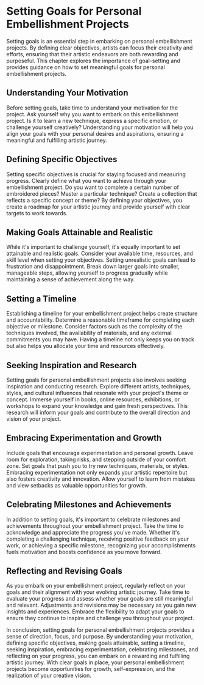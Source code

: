 Setting Goals for Personal Embellishment Projects
=============================================================

Setting goals is an essential step in embarking on personal embellishment projects. By defining clear objectives, artists can focus their creativity and efforts, ensuring that their artistic endeavors are both rewarding and purposeful. This chapter explores the importance of goal-setting and provides guidance on how to set meaningful goals for personal embellishment projects.

Understanding Your Motivation
-----------------------------

Before setting goals, take time to understand your motivation for the project. Ask yourself why you want to embark on this embellishment project. Is it to learn a new technique, express a specific emotion, or challenge yourself creatively? Understanding your motivation will help you align your goals with your personal desires and aspirations, ensuring a meaningful and fulfilling artistic journey.

Defining Specific Objectives
----------------------------

Setting specific objectives is crucial for staying focused and measuring progress. Clearly define what you want to achieve through your embellishment project. Do you want to complete a certain number of embroidered pieces? Master a particular technique? Create a collection that reflects a specific concept or theme? By defining your objectives, you create a roadmap for your artistic journey and provide yourself with clear targets to work towards.

Making Goals Attainable and Realistic
-------------------------------------

While it's important to challenge yourself, it's equally important to set attainable and realistic goals. Consider your available time, resources, and skill level when setting your objectives. Setting unrealistic goals can lead to frustration and disappointment. Break down larger goals into smaller, manageable steps, allowing yourself to progress gradually while maintaining a sense of achievement along the way.

Setting a Timeline
------------------

Establishing a timeline for your embellishment project helps create structure and accountability. Determine a reasonable timeframe for completing each objective or milestone. Consider factors such as the complexity of the techniques involved, the availability of materials, and any external commitments you may have. Having a timeline not only keeps you on track but also helps you allocate your time and resources effectively.

Seeking Inspiration and Research
--------------------------------

Setting goals for personal embellishment projects also involves seeking inspiration and conducting research. Explore different artists, techniques, styles, and cultural influences that resonate with your project's theme or concept. Immerse yourself in books, online resources, exhibitions, or workshops to expand your knowledge and gain fresh perspectives. This research will inform your goals and contribute to the overall direction and vision of your project.

Embracing Experimentation and Growth
------------------------------------

Include goals that encourage experimentation and personal growth. Leave room for exploration, taking risks, and stepping outside of your comfort zone. Set goals that push you to try new techniques, materials, or styles. Embracing experimentation not only expands your artistic repertoire but also fosters creativity and innovation. Allow yourself to learn from mistakes and view setbacks as valuable opportunities for growth.

Celebrating Milestones and Achievements
---------------------------------------

In addition to setting goals, it's important to celebrate milestones and achievements throughout your embellishment project. Take the time to acknowledge and appreciate the progress you've made. Whether it's completing a challenging technique, receiving positive feedback on your work, or achieving a specific milestone, recognizing your accomplishments fuels motivation and boosts confidence as you move forward.

Reflecting and Revising Goals
-----------------------------

As you embark on your embellishment project, regularly reflect on your goals and their alignment with your evolving artistic journey. Take time to evaluate your progress and assess whether your goals are still meaningful and relevant. Adjustments and revisions may be necessary as you gain new insights and experiences. Embrace the flexibility to adapt your goals to ensure they continue to inspire and challenge you throughout your project.

In conclusion, setting goals for personal embellishment projects provides a sense of direction, focus, and purpose. By understanding your motivation, defining specific objectives, making goals attainable, setting a timeline, seeking inspiration, embracing experimentation, celebrating milestones, and reflecting on your progress, you can embark on a rewarding and fulfilling artistic journey. With clear goals in place, your personal embellishment projects become opportunities for growth, self-expression, and the realization of your creative vision.
